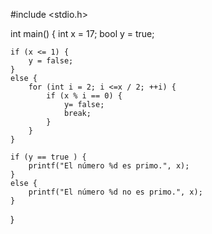 #include <stdio.h>

int main() {
    int x = 17;
    bool y = true;

    if (x <= 1) {
        y = false;
    }
    else {
        for (int i = 2; i <=x / 2; ++i) {
            if (x % i == 0) {
                y= false;
                break;        
            }
        }
    }

    if (y == true ) {
        printf("El número %d es primo.", x);
    }
    else {
        printf("El número %d no es primo.", x);
    }
}
